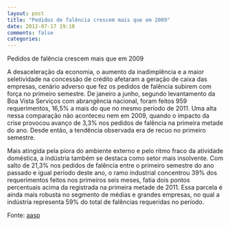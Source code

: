 ```yaml
---
layout: post
title: "Pedidos de falência crescem mais que em 2009"
date: 2012-07-17 19:10
comments: false
categories:
---
```

Pedidos de falência crescem mais que em 2009

A desaceleração da economia, o aumento da inadimplência e a maior seletividade na concessão de crédito afetaram a geração de caixa das empresas, cenário adverso que fez os pedidos de falência subirem com força no primeiro semestre. De janeiro a junho, segundo levantamento da Boa Vista Serviços com abrangência nacional, foram feitos 959 requerimentos, 16,5% a mais do que no mesmo período de 2011. Uma alta nessa comparação não aconteceu nem em 2009, quando o impacto da crise provocou avanço de 3,3% nos pedidos de falência na primeira metade do ano. Desde então, a tendência observada era de recuo no primeiro semestre.

Mais atingida pela piora do ambiente externo e pelo ritmo fraco da atividade doméstica, a indústria também se destaca como setor mais insolvente. Com salto de 21,3% nos pedidos de falência entre o primeiro semestre do ano passado e igual período deste ano, o ramo industrial concentrou 39% dos requerimentos feitos nos primeiros seis meses, fatia dois pontos percentuais acima da registrada na primeira metade de 2011. Essa parcela é ainda mais robusta no segmento de médias e grandes empresas, no qual a indústria representa 59% do total de falências requeridas no período.

Fonte: [aasp](http://www.aasp.org.br/aasp/imprensa/clipping/cli_noticia.asp?idnot=12500)
